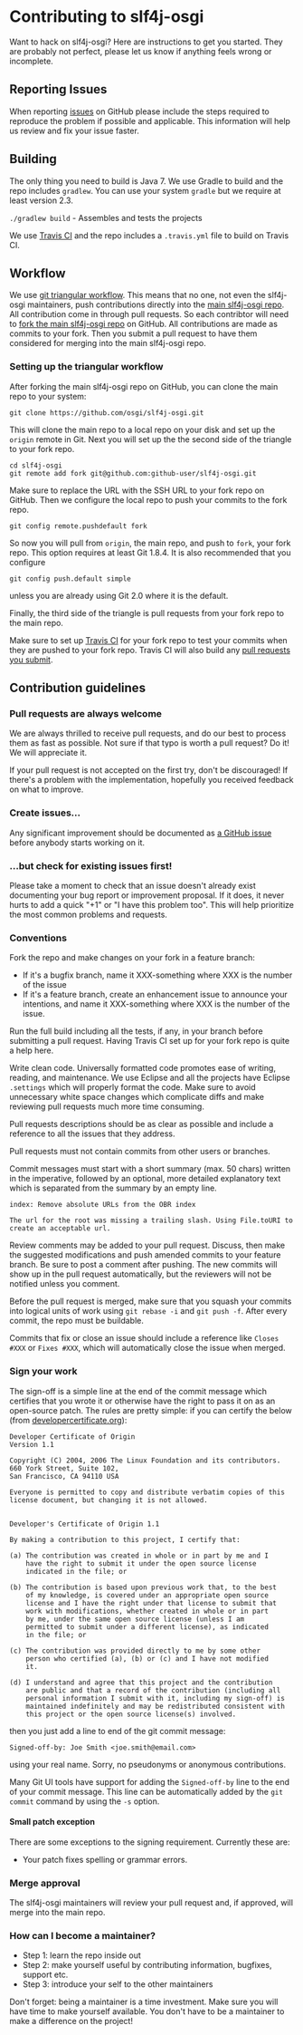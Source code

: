 # Contributing to slf4j-osgi

Want to hack on slf4j-osgi? Here are instructions to get you
started. They are probably not perfect, please let us know if anything
feels wrong or incomplete.

## Reporting Issues

When reporting [issues](https://github.com/osgi/slf4j-osgi/issues) 
on GitHub please include the steps required to reproduce the problem if possible and applicable.
This information will help us review and fix your issue faster.

## Building

The only thing you need to build is Java 7. We use Gradle to build and the repo 
includes `gradlew`. You can use your system `gradle` but we require 
at least version 2.3.

`./gradlew build`    - Assembles and tests the projects  

We use [Travis CI](https://travis-ci.org/osgi/slf4j-osgi) and the repo includes a
`.travis.yml` file to build on Travis CI.

## Workflow

We use [git triangular workflow](https://www.sociomantic.com/blog/2014/05/git-triangular-workflow/).
This means that no one, not even the slf4j-osgi maintainers, push contributions directly into the [main slf4j-osgi
repo](https://github.com/osgi/slf4j-osgi). All contribution come in through pull requests.
So each contribtor will need to [fork the main slf4j-osgi repo](https://github.com/osgi/slf4j-osgi/fork)
on GitHub. All contributions are made as commits to your fork. Then you submit a
pull request to have them considered for merging into the main slf4j-osgi repo.

### Setting up the triangular workflow

After forking the main slf4j-osgi repo on GitHub, you can clone the main repo to your system:

    git clone https://github.com/osgi/slf4j-osgi.git

This will clone the main repo to a local repo on your disk and set up the `origin` remote in Git.
Next you will set up the the second side of the triangle to your fork repo.

    cd slf4j-osgi
    git remote add fork git@github.com:github-user/slf4j-osgi.git

Make sure to replace the URL with the SSH URL to your fork repo on GitHub. Then we configure
the local repo to push your commits to the fork repo.

    git config remote.pushdefault fork

So now you will pull from `origin`, the main repo, and push to `fork`, your fork repo.
This option requires at least Git 1.8.4. It is also recommended that you configure

    git config push.default simple

unless you are already using Git 2.0 where it is the default.

Finally, the third side of the triangle is pull requests from your fork repo to the
main repo.

Make sure to set up [Travis CI](https://travis-ci.org) for your fork repo to test your commits
when they are pushed to your fork repo. Travis CI will also build any [pull requests you 
submit](https://travis-ci.org/osgi/slf4j-osgi/pull_requests).

## Contribution guidelines

### Pull requests are always welcome

We are always thrilled to receive pull requests, and do our best to
process them as fast as possible. Not sure if that typo is worth a pull
request? Do it! We will appreciate it.

If your pull request is not accepted on the first try, don't be
discouraged! If there's a problem with the implementation, hopefully you
received feedback on what to improve.

### Create issues...

Any significant improvement should be documented as [a GitHub
issue](https://github.com/osgi/slf4j-osgi/issues) before anybody
starts working on it.

### ...but check for existing issues first!

Please take a moment to check that an issue doesn't already exist
documenting your bug report or improvement proposal. If it does, it
never hurts to add a quick "+1" or "I have this problem too". This will
help prioritize the most common problems and requests.

### Conventions

Fork the repo and make changes on your fork in a feature branch:

- If it's a bugfix branch, name it XXX-something where XXX is the number of the
  issue
- If it's a feature branch, create an enhancement issue to announce your
  intentions, and name it XXX-something where XXX is the number of the issue.

Run the full build including all the tests, if any, in your branch before
submitting a pull request. Having Travis CI set up for your fork repo is quite
a help here.

Write clean code. Universally formatted code promotes ease of writing, reading,
and maintenance. We use Eclipse and all the projects have Eclipse `.settings` which
will properly format the code. Make sure to avoid unnecessary white space changes
which complicate diffs and make reviewing pull requests much more time consuming.

Pull requests descriptions should be as clear as possible and include a
reference to all the issues that they address.

Pull requests must not contain commits from other users or branches.

Commit messages must start with a short summary (max. 50
chars) written in the imperative, followed by an optional, more detailed
explanatory text which is separated from the summary by an empty line.

    index: Remove absolute URLs from the OBR index

    The url for the root was missing a trailing slash. Using File.toURI to
    create an acceptable url.

Review comments may be added to your pull request. Discuss, then make the
suggested modifications and push amended commits to your feature branch. Be
sure to post a comment after pushing. The new commits will show up in the pull
request automatically, but the reviewers will not be notified unless you
comment.

Before the pull request is merged, make sure that you squash your commits into
logical units of work using `git rebase -i` and `git push -f`. After every
commit, the repo must be buildable.

Commits that fix or close an issue should include a reference like `Closes #XXX`
or `Fixes #XXX`, which will automatically close the issue when merged.

### Sign your work

The sign-off is a simple line at the end of the commit message
which certifies that you wrote it or otherwise have the right to
pass it on as an open-source patch.  The rules are pretty simple: if you
can certify the below (from
[developercertificate.org](http://developercertificate.org/)):

```
Developer Certificate of Origin
Version 1.1

Copyright (C) 2004, 2006 The Linux Foundation and its contributors.
660 York Street, Suite 102,
San Francisco, CA 94110 USA

Everyone is permitted to copy and distribute verbatim copies of this
license document, but changing it is not allowed.


Developer's Certificate of Origin 1.1

By making a contribution to this project, I certify that:

(a) The contribution was created in whole or in part by me and I
    have the right to submit it under the open source license
    indicated in the file; or

(b) The contribution is based upon previous work that, to the best
    of my knowledge, is covered under an appropriate open source
    license and I have the right under that license to submit that
    work with modifications, whether created in whole or in part
    by me, under the same open source license (unless I am
    permitted to submit under a different license), as indicated
    in the file; or

(c) The contribution was provided directly to me by some other
    person who certified (a), (b) or (c) and I have not modified
    it.

(d) I understand and agree that this project and the contribution
    are public and that a record of the contribution (including all
    personal information I submit with it, including my sign-off) is
    maintained indefinitely and may be redistributed consistent with
    this project or the open source license(s) involved.
```

then you just add a line to end of the git commit message:

    Signed-off-by: Joe Smith <joe.smith@email.com>

using your real name. Sorry, no pseudonyms or anonymous contributions.

Many Git UI tools have support for adding the `Signed-off-by` line to the end of your commit
message. This line can be automatically added by the `git commit` command by using the `-s` option.

#### Small patch exception

There are some exceptions to the signing requirement. Currently these are:

* Your patch fixes spelling or grammar errors.

### Merge approval

The slf4j-osgi maintainers will review your pull request and, if approved, will merge into
the main repo.

### How can I become a maintainer?

* Step 1: learn the repo inside out
* Step 2: make yourself useful by contributing information, bugfixes, support etc.
* Step 3: introduce your self to the other maintainers

Don't forget: being a maintainer is a time investment. Make sure you will have time
to make yourself available. You don't have to be a maintainer to make a difference
on the project!

